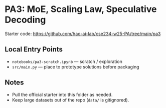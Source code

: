 # PA3: MoE, Scaling Law, Speculative Decoding

Starter code: https://github.com/hao-ai-lab/cse234-w25-PA/tree/main/pa3

## Local Entry Points
- `notebooks/pa3-scratch.ipynb` — scratch / exploration
- `src/main.py` — place to prototype solutions before packaging

## Notes
- Pull the official starter into this folder as needed.
- Keep large datasets out of the repo (`data/` is gitignored).
